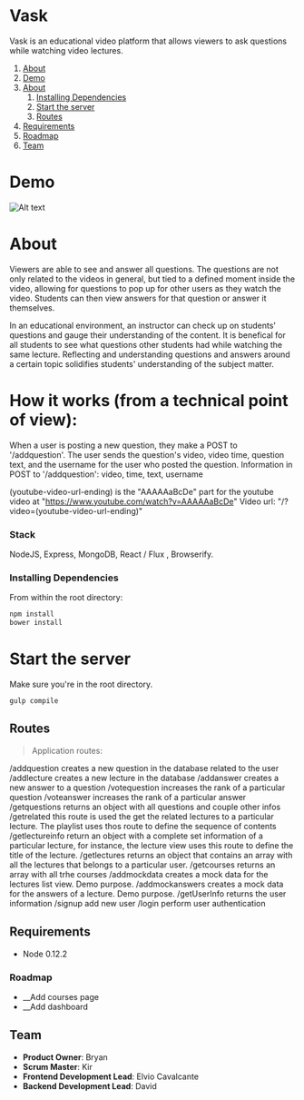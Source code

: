 # Vask

Vask is an educational video platform that allows viewers to ask questions while watching video lectures.

1. [About](#Usage)
1. [Demo](#Demo)
1. [About](#About)
    1. [Installing Dependencies](#installing-dependencies)
    1. [Start the server](#start-the-server)
    1. [Routes](#start-the-server)
1. [Requirements](#requirements)
1. [Roadmap](#roadmap)
1. [Team](#team)

# Demo

![Alt text](http://gph.is/1GptwnR "Vask Demo")

# About
Viewers are able to see and answer all questions. The questions are not only related to the videos in general, but tied to a defined moment inside the video, allowing for questions to pop up for other users as they watch the video. Students can then view answers for that question or answer it themselves.

In an educational environment, an instructor can check up on students' questions and gauge their understanding of the content.
It is benefical for all students to see what questions other students had while watching the same lecture. Reflecting and understanding questions and answers around a certain topic solidifies students' understanding of the subject matter.

# How it works (from a technical point of view):

When a user is posting a new question, they make a POST to '/addquestion'.
The user sends the question's video, video time, question text, and the username for the user who posted the question.
Information in POST to '/addquestion': video, time, text, username

(youtube-video-url-ending) is the "AAAAAaBcDe" part for the youtube video at "https://www.youtube.com/watch?v=AAAAAaBcDe"
Video url: "/?video=(youtube-video-url-ending)"

### Stack
NodeJS, Express, MongoDB, React / Flux , Browserify.


### Installing Dependencies

From within the root directory:

```sh
npm install
bower install
```

# Start the server

Make sure you're in the root directory.

```
gulp compile
```

## Routes

> Application routes:

/addquestion
  creates a new question in the database related to the user
/addlecture
  creates a new lecture in the database
/addanswer
  creates a new answer to a question
/votequestion
  increases the rank of a particular question
/voteanswer
  increases the rank of a particular answer
/getquestions
  returns an object with all questions and couple other infos
/getrelated
  this route is used the get the related lectures to a particular lecture. The playlist uses thos route to define the sequence of contents
/getlectureinfo
  return an object with a complete set information of a particular lecture, for instance, the lecture view uses this route to define the title of the lecture.
/getlectures
  returns an object that contains an array with all the lectures that belongs to a particular user.
/getcourses
  returns an array with all trhe courses
/addmockdata
  creates a mock data for the lectures list view. Demo purpose.
/addmockanswers
  creates a mock data for the answers of a lecture. Demo purpose.
/getUserInfo
  returns the user information
/signup
  add new user
/login
  perform user authentication

## Requirements

- Node 0.12.2

### Roadmap
- __Add courses page
- __Add dashboard

## Team

  - __Product Owner__: Bryan
  - __Scrum Master__: Kir
  - __Frontend Development Lead__: Elvio Cavalcante 
  - __Backend Development Lead__: David 

